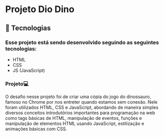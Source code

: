# Projeto Dio Dino
## 🚀 Tecnologias
### Esse projeto está sendo desenvolvido seguindo as seguintes tecnologias:
- HTML
- CSS
- JS (JavaScript)

### Projeto💻
O desafio nesse projeto foi de criar uma cópia do jogo do dinossauro, 
famoso no Chrome por nos entreter quando estamos sem conexão.
Nele foram utilizados HTML, CSS e JavaScript, abordando de maneira 
simples diversos conceitos introdutórios importantes para programação na
web como tags básicas de HTML, manipulação de eventos, funções e manipulação
de elementos HTML usando JavaScript,
estilização e animações básicas com CSS.
